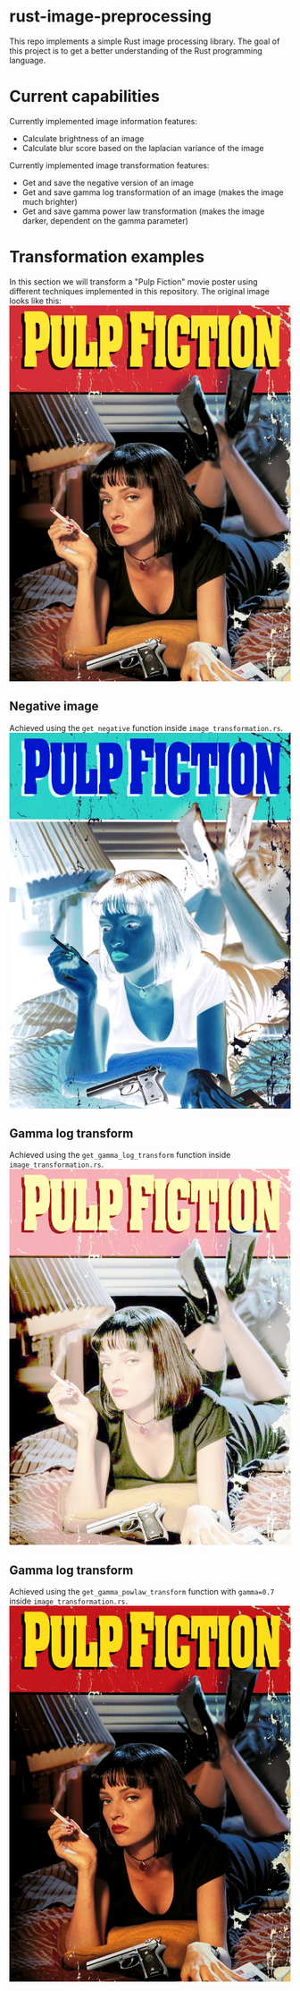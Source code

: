 # rust-image-preprocessing
This repo implements a simple Rust image processing library. The goal of this project is to get a better understanding of the Rust programming language. 

# Current capabilities
Currently implemented image information features:
- Calculate brightness of an image
- Calculate blur score based on the laplacian variance of the image

Currently implemented image transformation features:
- Get and save the negative version of an image 
- Get and save gamma log transformation of an image (makes the image much brighter)
- Get and save gamma power law transformation (makes the image darker, dependent on the gamma parameter)

# Transformation examples
In this section we will transform a "Pulp Fiction" movie poster using different techniques implemented in this repository. The original image looks like this:
![Pulp Fiction movie poster](images/pulp_fiction.png)

## Negative image
Achieved using the `get_negative` function inside `image_transformation.rs`.
![Pulp Fiction movie poster](images/negative_image.png)

## Gamma log transform
Achieved using the `get_gamma_log_transform` function inside `image_transformation.rs`.
![Pulp Fiction movie poster](images/gamma_log_transform.png)

## Gamma log transform
Achieved using the `get_gamma_powlaw_transform` function with `gamma=0.7` inside `image_transformation.rs`.
![Pulp Fiction movie poster](images/gamma_powlaw_transform.png)